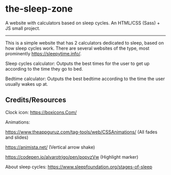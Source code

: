 # the-sleep-zone
A website with calculators based on sleep cycles. An HTML/CSS (Sass) + JS small project.
_____________________________________________________________________

This is a simple website that has 2 calculators dedicated to sleep, based on how sleep cycles work. There are several websites of the type, most prominently https://sleepytime.info/.  

Sleep cycles calculator:
Outputs the best times for the user to get up according to the time they go to bed.

Bedtime calculator:
Outputs the best bedtime according to the time the user usually wakes up at.

## Credits/Resources

Clock icon:
https://boxicons.Com/


Animations:

https://www.theappguruz.com/tag-tools/web/CSSAnimations/ (All fades and slides)

https://animista.net/ (Vertical arrow shake)

https://codepen.io/alvarotrigo/pen/popvzVw (Highlight marker)


About sleep cycles:
https://www.sleepfoundation.org/stages-of-sleep
